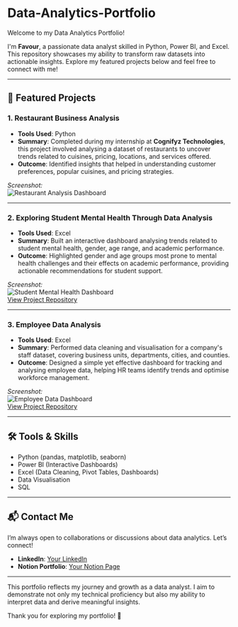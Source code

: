 # Data-Analytics-Portfolio  
Welcome to my Data Analytics Portfolio!  

I'm **Favour**, a passionate data analyst skilled in Python, Power BI, and Excel. This repository showcases my ability to transform raw datasets into actionable insights. Explore my featured projects below and feel free to connect with me!

---

## 🌟 Featured Projects  

### 1. Restaurant Business Analysis  
- **Tools Used**: Python  
- **Summary**: Completed during my internship at **Cognifyz Technologies**, this project involved analysing a dataset of restaurants to uncover trends related to cuisines, pricing, locations, and services offered.  
- **Outcome**: Identified insights that helped in understanding customer preferences, popular cuisines, and pricing strategies.  

*Screenshot:*  
![Restaurant Analysis Dashboard](./screenshots/restaurant_analysis.png)  

---

### 2. Exploring Student Mental Health Through Data Analysis  
- **Tools Used**: Excel  
- **Summary**: Built an interactive dashboard analysing trends related to student mental health, gender, age range, and academic performance.  
- **Outcome**: Highlighted gender and age groups most prone to mental health challenges and their effects on academic performance, providing actionable recommendations for student support.  

*Screenshot:*  
![Student Mental Health Dashboard](./screenshots/student_mental_health.png)  
[View Project Repository](https://github.com/your-repo/Student_Mental_Health)  

---

### 3. Employee Data Analysis  
- **Tools Used**: Excel  
- **Summary**: Performed data cleaning and visualisation for a company's staff dataset, covering business units, departments, cities, and counties.  
- **Outcome**: Designed a simple yet effective dashboard for tracking and analysing employee data, helping HR teams identify trends and optimise workforce management.  

*Screenshot:*  
![Employee Data Dashboard](./screenshots/employee_data.png)  
[View Project Repository](https://github.com/your-repo/Employee_Data)  

---

## 🛠 Tools & Skills  
- Python (pandas, matplotlib, seaborn)  
- Power BI (Interactive Dashboards)  
- Excel (Data Cleaning, Pivot Tables, Dashboards)  
- Data Visualisation  
- SQL  

---

## 📬 Contact Me  

I’m always open to collaborations or discussions about data analytics. Let’s connect!  

- **LinkedIn**: [Your LinkedIn](https://linkedin.com/in/favour-uloh)  
- **Notion Portfolio**: [Your Notion Page](https://your-notion-page.com)  
 


---

This portfolio reflects my journey and growth as a data analyst. I aim to demonstrate not only my technical proficiency but also my ability to interpret data and derive meaningful insights.  

Thank you for exploring my portfolio! 🚀  

